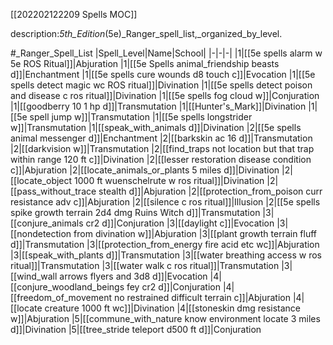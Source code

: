 [[202202122209 Spells MOC]]

description:_5th_Edition_(5e)_Ranger_spell_list,_organized_by_level.

#_Ranger_Spell_List
|Spell_Level|Name|School|
|-|-|-|
|1|[[5e spells alarm w 5e ROS Ritual]]|Abjuration
|1|[[5e Spells animal_friendship beasts d]]|Enchantment
|1|[[5e spells cure wounds d8 touch c]]|Evocation
|1|[[5e spells detect magic wc ROS ritual]]|Divination
|1|[[5e spells detect poison and disease c ros ritual]]|Divination
|1|[[5e spells fog cloud w]]|Conjuration
|1|[[goodberry 10 1 hp d]]|Transmutation
|1|[[Hunter's_Mark]]|Divination
|1|[[5e spell jump w]]|Transmutation
|1|[[5e spells longstrider w]]|Transmutation
|1|[[speak_with_animals d]]|Divination
|2|[[5e spells animal messenger d]]|Enchantment
|2|[[barkskin ac 16 d]]|Transmutation
|2|[[darkvision w]]|Transmutation
|2|[[find_traps not location but that trap within range 120 ft c]]|Divination
|2|[[lesser restoration disease condition c]]|Abjuration
|2|[[locate_animals_or_plants 5 miles d]]|Divination
|2|[[locate_object 1000 ft wuenschelrute w ros ritual]]|Divination
|2|[[pass_without_trace stealth d]]|Abjuration
|2|[[protection_from_poison curr resistance adv c]]|Abjuration
|2|[[silence c ros ritual]]|Illusion
|2|[[5e spells spike growth terrain 2d4 dmg Ruins Witch d]]|Transmutation
|3|[[conjure_animals cr2 d]]|Conjuration
|3|[[daylight c]]|Evocation
|3|[[nondetection from divination w]]|Abjuration
|3|[[plant growth terrain fluff d]]|Transmutation
|3|[[protection_from_energy fire acid etc wc]]|Abjuration
|3|[[speak_with_plants d]]|Transmutation
|3|[[water breathing access w ros ritual]]|Transmutation
|3|[[water walk c ros ritual]]|Transmutation
|3|[[wind_wall arrows flyers and 3d8 d]]|Evocation
|4|[[conjure_woodland_beings fey cr2 d]]|Conjuration
|4|[[freedom_of_movement no restrained difficult terrain c]]|Abjuration
|4|[[locate creature 1000 ft wc]]|Divination
|4|[[stoneskin dmg resistance w]]|Abjuration
|5|[[commune_with_nature know environment locate 3 miles d]]|Divination
|5|[[tree_stride teleport d500 ft d]]|Conjuration
